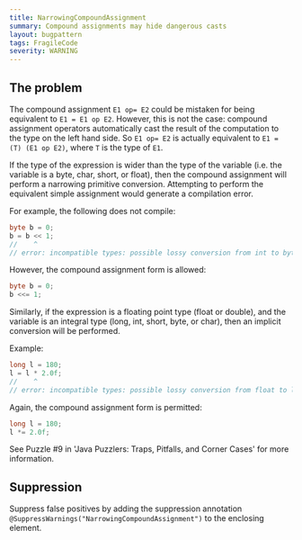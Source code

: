 ```yaml
---
title: NarrowingCompoundAssignment
summary: Compound assignments may hide dangerous casts
layout: bugpattern
tags: FragileCode
severity: WARNING
---
```


<!--
*** AUTO-GENERATED, DO NOT MODIFY ***
To make changes, edit the @BugPattern annotation or the explanation in docs/bugpattern.
-->

## The problem
The compound assignment `E1 op= E2` could be mistaken for being equivalent to
`E1 = E1 op E2`. However, this is not the case: compound assignment operators
automatically cast the result of the computation to the type on the left hand
side. So `E1 op= E2` is actually equivalent to `E1 = (T) (E1 op E2)`, where `T`
is the type of `E1`.

If the type of the expression is wider than the type of the variable (i.e. the
variable is a byte, char, short, or float), then the compound assignment will
perform a narrowing primitive conversion. Attempting to perform the equivalent
simple assignment would generate a compilation error.

For example, the following does not compile:

```java
byte b = 0;
b = b << 1;
//    ^
// error: incompatible types: possible lossy conversion from int to byte
```

However, the compound assignment form is allowed:

```java
byte b = 0;
b <<= 1;
```

Similarly, if the expression is a floating point type (float or double), and the
variable is an integral type (long, int, short, byte, or char), then an implicit
conversion will be performed.

Example:

```java
long l = 180;
l = l * 2.0f;
//    ^
// error: incompatible types: possible lossy conversion from float to long
```

Again, the compound assignment form is permitted:

```java
long l = 180;
l *= 2.0f;
```

See Puzzle #9 in 'Java Puzzlers: Traps, Pitfalls, and Corner Cases' for more
information.

## Suppression
Suppress false positives by adding the suppression annotation `@SuppressWarnings("NarrowingCompoundAssignment")` to the enclosing element.
